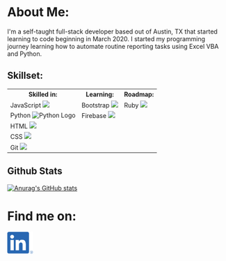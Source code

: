 # About Me:
I'm a self-taught full-stack developer based out of Austin, TX that started learning to code beginning in March 2020. I started my programming journey learning how to automate routine reporting tasks using Excel VBA and Python.

## Skillset:
<table>
  <tr>
    <th>
      Skilled in:
    </th>
    <th>
      Learning:
    </th>
    <th>
      Roadmap:
    </th>
  </tr>
  <tr>
    <td>
      <span>JavaScript</span>
      <img src="https://cdn.jsdelivr.net/gh/devicons/devicon/icons/javascript/javascript-original.svg" />
    </td>
    <td>
      <span>Bootstrap</span>
      <img src="https://cdn.jsdelivr.net/gh/devicons/devicon/icons/bootstrap/bootstrap-original.svg" />
    </td>
    <td>
      <span>Ruby</span>
      <img src="https://cdn.jsdelivr.net/gh/devicons/devicon/icons/ruby/ruby-original.svg" />
    </td>
  </tr>
  <tr>
    <td>
      <span>Python</span>
      <img src="https://cdn.jsdelivr.net/gh/devicons/devicon/icons/python/python-original.svg" alt="Python Logo">
    </td>
    <td>
      <span>Firebase</span>
      <img src="https://cdn.jsdelivr.net/gh/devicons/devicon/icons/firebase/firebase-plain.svg"/>
    </td>
  </tr>
  <tr>
    <td>
      <span>HTML</span>
      <img src="https://cdn.jsdelivr.net/gh/devicons/devicon/icons/html5/html5-original.svg" />
    </td>
  </tr>
  <tr>
    <td>
      <span>CSS</span>
      <img src="https://cdn.jsdelivr.net/gh/devicons/devicon/icons/css3/css3-original.svg" />
    </td>
  </tr>
  <tr>
    <td>
      <span>Git</span>
      <img src="https://cdn.jsdelivr.net/gh/devicons/devicon/icons/git/git-original.svg"/>
    </td>
  </tr>

</table>

## Github Stats
[![Anurag's GitHub stats](https://github-readme-stats.vercel.app/api?username=Drew-Daniels)](https://github.com/anuraghazra/github-readme-stats)

# Find me on:
<a href="https://www.linkedin.com/in/drew-daniels/">
  <img src="./linked-in-logo.png" alt="LinkedIn Icon" height=50em>
</a>